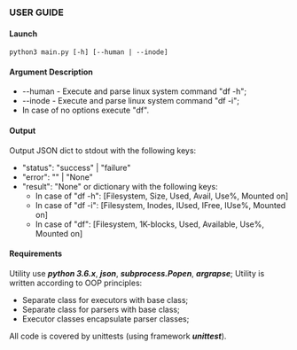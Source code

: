 ### USER GUIDE
#### Launch
    python3 main.py [-h] [--human | --inode]

#### Argument Description
- --human - Execute and parse linux system command "df -h";
- --inode - Execute and parse linux system command "df -i";
- In case of no options execute "df".

#### Output
Output JSON dict to stdout with the following keys:
- "status": "success" | "failure"
- "error": "<error message>" | "None"
- "result": "None" or dictionary with the following keys: 
    - In case of "df -h": [Filesystem, Size, Used, Avail, Use%, Mounted on]
    - In case of "df -i": [Filesystem, Inodes, IUsed, IFree, IUse%, Mounted on]
    - In case of "df": [Filesystem, 1K-blocks, Used, Available, Use%, Mounted on]

#### Requirements
Utility use ***python 3.6.x***, ***json***, ***subprocess.Popen***, ***argrapse***;
Utility is written according to OOP principles:
- Separate class for executors with base class;
- Separate class for parsers with base class;
- Executor classes encapsulate parser classes;

All code is covered by unittests (using framework ***unittest***).

